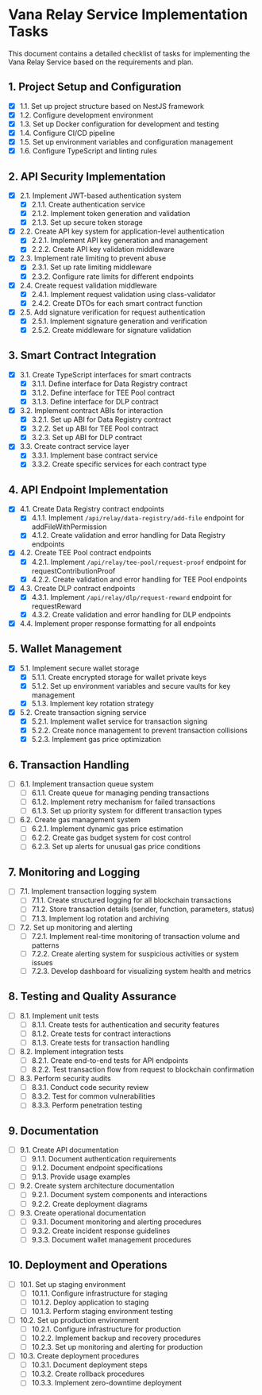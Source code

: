 # Vana Relay Service Implementation Tasks

This document contains a detailed checklist of tasks for implementing the Vana Relay Service based on the requirements and plan.

## 1. Project Setup and Configuration

- [x] 1.1. Set up project structure based on NestJS framework
- [x] 1.2. Configure development environment
- [x] 1.3. Set up Docker configuration for development and testing
- [x] 1.4. Configure CI/CD pipeline
- [x] 1.5. Set up environment variables and configuration management
- [x] 1.6. Configure TypeScript and linting rules

## 2. API Security Implementation

- [x] 2.1. Implement JWT-based authentication system
  - [x] 2.1.1. Create authentication service
  - [x] 2.1.2. Implement token generation and validation
  - [x] 2.1.3. Set up secure token storage
- [x] 2.2. Create API key system for application-level authentication
  - [x] 2.2.1. Implement API key generation and management
  - [x] 2.2.2. Create API key validation middleware
- [x] 2.3. Implement rate limiting to prevent abuse
  - [x] 2.3.1. Set up rate limiting middleware
  - [x] 2.3.2. Configure rate limits for different endpoints
- [x] 2.4. Create request validation middleware
  - [x] 2.4.1. Implement request validation using class-validator
  - [x] 2.4.2. Create DTOs for each smart contract function
- [x] 2.5. Add signature verification for request authentication
  - [x] 2.5.1. Implement signature generation and verification
  - [x] 2.5.2. Create middleware for signature validation

## 3. Smart Contract Integration

- [x] 3.1. Create TypeScript interfaces for smart contracts
  - [x] 3.1.1. Define interface for Data Registry contract
  - [x] 3.1.2. Define interface for TEE Pool contract
  - [x] 3.1.3. Define interface for DLP contract
- [x] 3.2. Implement contract ABIs for interaction
  - [x] 3.2.1. Set up ABI for Data Registry contract
  - [x] 3.2.2. Set up ABI for TEE Pool contract
  - [x] 3.2.3. Set up ABI for DLP contract
- [x] 3.3. Create contract service layer
  - [x] 3.3.1. Implement base contract service
  - [x] 3.3.2. Create specific services for each contract type

## 4. API Endpoint Implementation

- [x] 4.1. Create Data Registry contract endpoints
  - [x] 4.1.1. Implement `/api/relay/data-registry/add-file` endpoint for addFileWithPermission
  - [x] 4.1.2. Create validation and error handling for Data Registry endpoints
- [x] 4.2. Create TEE Pool contract endpoints
  - [x] 4.2.1. Implement `/api/relay/tee-pool/request-proof` endpoint for requestContributionProof
  - [x] 4.2.2. Create validation and error handling for TEE Pool endpoints
- [x] 4.3. Create DLP contract endpoints
  - [x] 4.3.1. Implement `/api/relay/dlp/request-reward` endpoint for requestReward
  - [x] 4.3.2. Create validation and error handling for DLP endpoints
- [x] 4.4. Implement proper response formatting for all endpoints

## 5. Wallet Management

- [x] 5.1. Implement secure wallet storage
  - [x] 5.1.1. Create encrypted storage for wallet private keys
  - [x] 5.1.2. Set up environment variables and secure vaults for key management
  - [x] 5.1.3. Implement key rotation strategy
- [x] 5.2. Create transaction signing service
  - [x] 5.2.1. Implement wallet service for transaction signing
  - [x] 5.2.2. Create nonce management to prevent transaction collisions
  - [x] 5.2.3. Implement gas price optimization

## 6. Transaction Handling

- [ ] 6.1. Implement transaction queue system
  - [ ] 6.1.1. Create queue for managing pending transactions
  - [ ] 6.1.2. Implement retry mechanism for failed transactions
  - [ ] 6.1.3. Set up priority system for different transaction types
- [ ] 6.2. Create gas management system
  - [ ] 6.2.1. Implement dynamic gas price estimation
  - [ ] 6.2.2. Create gas budget system for cost control
  - [ ] 6.2.3. Set up alerts for unusual gas price conditions

## 7. Monitoring and Logging

- [ ] 7.1. Implement transaction logging system
  - [ ] 7.1.1. Create structured logging for all blockchain transactions
  - [ ] 7.1.2. Store transaction details (sender, function, parameters, status)
  - [ ] 7.1.3. Implement log rotation and archiving
- [ ] 7.2. Set up monitoring and alerting
  - [ ] 7.2.1. Implement real-time monitoring of transaction volume and patterns
  - [ ] 7.2.2. Create alerting system for suspicious activities or system issues
  - [ ] 7.2.3. Develop dashboard for visualizing system health and metrics

## 8. Testing and Quality Assurance

- [ ] 8.1. Implement unit tests
  - [ ] 8.1.1. Create tests for authentication and security features
  - [ ] 8.1.2. Create tests for contract interactions
  - [ ] 8.1.3. Create tests for transaction handling
- [ ] 8.2. Implement integration tests
  - [ ] 8.2.1. Create end-to-end tests for API endpoints
  - [ ] 8.2.2. Test transaction flow from request to blockchain confirmation
- [ ] 8.3. Perform security audits
  - [ ] 8.3.1. Conduct code security review
  - [ ] 8.3.2. Test for common vulnerabilities
  - [ ] 8.3.3. Perform penetration testing

## 9. Documentation

- [ ] 9.1. Create API documentation
  - [ ] 9.1.1. Document authentication requirements
  - [ ] 9.1.2. Document endpoint specifications
  - [ ] 9.1.3. Provide usage examples
- [ ] 9.2. Create system architecture documentation
  - [ ] 9.2.1. Document system components and interactions
  - [ ] 9.2.2. Create deployment diagrams
- [ ] 9.3. Create operational documentation
  - [ ] 9.3.1. Document monitoring and alerting procedures
  - [ ] 9.3.2. Create incident response guidelines
  - [ ] 9.3.3. Document wallet management procedures

## 10. Deployment and Operations

- [ ] 10.1. Set up staging environment
  - [ ] 10.1.1. Configure infrastructure for staging
  - [ ] 10.1.2. Deploy application to staging
  - [ ] 10.1.3. Perform staging environment testing
- [ ] 10.2. Set up production environment
  - [ ] 10.2.1. Configure infrastructure for production
  - [ ] 10.2.2. Implement backup and recovery procedures
  - [ ] 10.2.3. Set up monitoring and alerting for production
- [ ] 10.3. Create deployment procedures
  - [ ] 10.3.1. Document deployment steps
  - [ ] 10.3.2. Create rollback procedures
  - [ ] 10.3.3. Implement zero-downtime deployment
